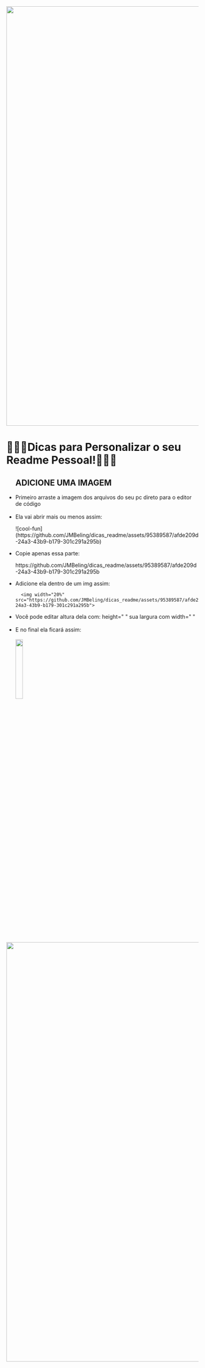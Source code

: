 <img width="1100" src="https://github.com/JMBeling/dicas_readme/assets/95389587/c66eabbd-97b2-406b-bd89-e90445e99150">
<h1>🔆🔆🔆Dicas para Personalizar o seu Readme Pessoal!🔆🔆🔆</h1>
<ul>
  <h2>ADICIONE UMA IMAGEM</h2>
  <li>Primeiro arraste a imagem dos arquivos do seu pc direto para o editor de código</li>
  <br>
  <li>Ela vai abrir mais ou menos assim:</li>
  <p>![cool-fun](https://github.com/JMBeling/dicas_readme/assets/95389587/afde209d-24a3-43b9-b179-301c291a295b)</p>
  <li>Copie apenas essa parte:</li>
  <p>https://github.com/JMBeling/dicas_readme/assets/95389587/afde209d-24a3-43b9-b179-301c291a295b</p>
  <li>Adicione ela dentro de um img assim:</li>
  
      <img width="20%" src="https://github.com/JMBeling/dicas_readme/assets/95389587/afde209d-24a3-43b9-b179-301c291a295b">

  <li>Você pode editar altura dela com: height=" "  sua largura com width=" "</li>
  <br>
  <li>E no final ela ficará assim:</li>
  <br>
  <img width="20%" src="https://github.com/JMBeling/dicas_readme/assets/95389587/afde209d-24a3-43b9-b179-301c291a295b">
</ul>
<img width="1100" src="https://github.com/JMBeling/dicas_readme/assets/95389587/c66eabbd-97b2-406b-bd89-e90445e99150">
